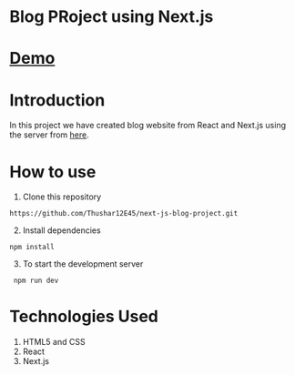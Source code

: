 # Blog PRoject using Next.js

# [Demo](https://next-js-blog-project-five.vercel.app/)

# Introduction
In this project we have created blog website from React and Next.js using the server from [here](https://mixd-blog.herokuapp.com/).

# How to use 
1. Clone this repository 
```
https://github.com/Thushar12E45/next-js-blog-project.git
```
2. Install dependencies
``` 
npm install
```
3. To start the development server
```
 npm run dev
```
# Technologies Used 
1. HTML5 and CSS
2. React
3. Next.js